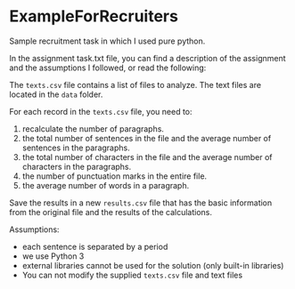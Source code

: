 # ExampleForRecruiters

Sample recruitment task in which I used pure python. 


In the assignment task.txt file, you can find a description of the assignment and the assumptions I followed, or read the following:

The `texts.csv` file contains a list of files to analyze.
The text files are located in the `data` folder.

For each record in the `texts.csv` file, you need to:
1. recalculate the number of paragraphs.
2. the total number of sentences in the file and the average number of sentences in the paragraphs.
3. the total number of characters in the file and the average number of characters in the paragraphs.
4. the number of punctuation marks in the entire file.
5. the average number of words in a paragraph.

Save the results in a new `results.csv` file that has the basic information from the original file and the results of the calculations.


Assumptions:
- each sentence is separated by a period
- we use Python 3
- external libraries cannot be used for the solution (only built-in libraries)
- You can not modify the supplied `texts.csv` file and text files


